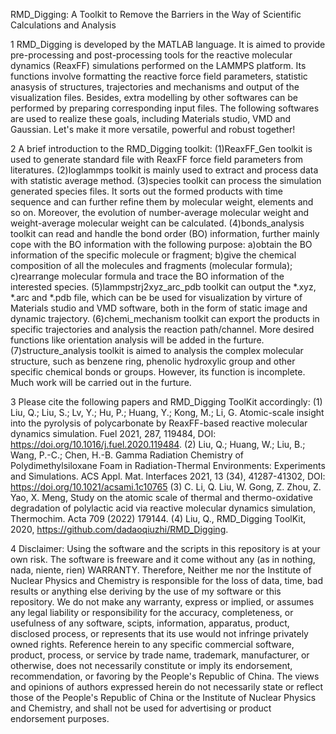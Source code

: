  RMD_Digging: A Toolkit to Remove the Barriers in the Way of Scientific Calculations and Analysis

1 RMD_Digging is developed by the MATLAB language. It is aimed to provide pre-processing and post-processing tools for the reactive molecular dynamics (ReaxFF) simulations performed on the LAMMPS  platform. Its functions involve formatting the reactive force field parameters, statistic anasysis of structures, trajectories and mechanisms and output of the visualization files. Besides, extra modelling by other softwares can be performed by preparing corresponding input files. The following softwares are used to realize these goals, including Materials studio, VMD and Gaussian. Let's make it more versatile, powerful and robust together!

2 A brief introduction to the RMD_Digging toolkit:
(1)ReaxFF_Gen toolkit is used to generate standard file with ReaxFF force field parameters from literatures.
(2)loglammps toolkit is mainly used to extract and process data with statistic average method.
(3)species toolkit can process the simulation generated species files. It sorts out the formed products with time sequence and can further refine them by molecular weight, elements and so on. Moreover, the evolution of number-average molecular weight and weight-average molecular weight can be calculated.
(4)bonds_analysis toolkit can read and handle the bond order (BO) information, further mainly cope with the BO information with the following purpose: a)obtain the BO information of the specific molecule or fragment; b)give the chemical composition of all the molecules and fragments (molecular formula); c)rearrange molecular formula and trace the BO information of the interested species.
(5)lammpstrj2xyz_arc_pdb toolkit can output the *.xyz, *.arc and *.pdb file, which can be be used for visualization by virture of Materials studio and VMD software, both in the form of static image and dynamic trajectory. 
(6)chemi_mechanism toolkit can export the products in specific trajectories and analysis the reaction path/channel. More desired functions like orientation analysis will be added in the furture.
(7)structure_analysis toolkit is aimed to analysis the complex molecular structure, such as benzene ring, phenolic hydroxylic group and other specific chemical bonds or groups. However, its function is incomplete. Much work will be carried out in the furture.

3 Please cite the following papers and RMD_Digging ToolKit accordingly:
(1) Liu, Q.; Liu, S.; Lv, Y.; Hu, P.; Huang, Y.; Kong, M.; Li, G. Atomic-scale insight into the pyrolysis of polycarbonate by ReaxFF-based reactive molecular dynamics simulation. Fuel 2021, 287, 119484, DOI: https://doi.org/10.1016/j.fuel.2020.119484.
(2) Liu, Q.; Huang, W.; Liu, B.; Wang, P.-C.; Chen, H.-B. Gamma Radiation Chemistry of Polydimethylsiloxane Foam in Radiation-Thermal Environments: Experiments and Simulations. ACS Appl. Mat. Interfaces 2021, 13 (34), 41287-41302, DOI: https://doi.org/10.1021/acsami.1c10765
(3) C. Li, Q. Liu, W. Gong, Z. Zhou, Z. Yao, X. Meng, Study on the atomic scale of thermal and thermo-oxidative degradation of polylactic acid via reactive molecular dynamics simulation, Thermochim. Acta 709 (2022) 179144.
(4) Liu, Q., RMD_Digging ToolKit, 2020, https://github.com/dadaoqiuzhi/RMD_Digging.

4 Disclaimer:
Using the software and the scripts in this repository is at your own risk. The software is freeware and it come without any (as in nothing, nada, niente, rien) WARRANTY. Therefore, Neither me nor the Institute of Nuclear Physics and Chemistry is responsible for the loss of data, time, bad results or anything else deriving by the use of my software or this repository. We do not make any warranty, express or implied, or assumes any legal liability or responsibility for the accuracy, completeness, or usefulness of any software, scipts, information, apparatus, product, disclosed process, or represents that its use would not infringe privately owned rights. Reference herein to any specific commercial software, product, process, or service by trade name, trademark, manufacturer, or otherwise, does not necessarily constitute or imply its endorsement, recommendation, or favoring by the People's Republic of China. The views and opinions of authors expressed herein do not necessarily state or reflect those of the People's Republic of China or the Institute of Nuclear Physics and Chemistry, and shall not be used for advertising or product endorsement purposes. 
